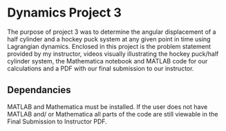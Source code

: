 # Dynamics Project 3
The purpose of project 3 was to determine the angular displacement of a half cylinder and a hockey puck system at any given point in time using Lagrangian dynamics. Enclosed in this project is the problem statement provided by my instructor, videos visually illustrating the hockey puck/half cylinder system, the Mathematica notebook and MATLAB code for our calculations and a PDF with our final submission to our instructor.
## Dependancies
MATLAB and Mathematica must be installed. If the user does not have MATLAB and/ or Mathematica all parts of the code are still viewable in the Final Submission to Instructor PDF.
